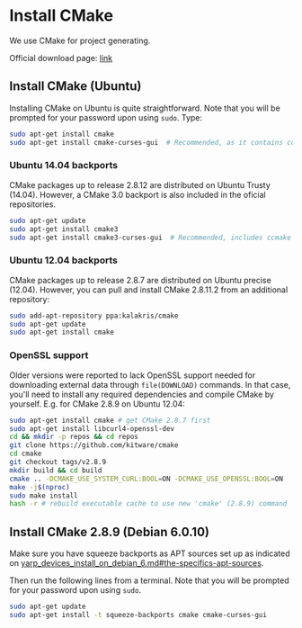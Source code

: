 # Install CMake

We use CMake for project generating.

Official download page: [link](https://cmake.org/download/)

## Install CMake (Ubuntu)

Installing CMake on Ubuntu is quite straightforward. Note that you will be prompted for your password upon using `sudo`. Type:

```bash
sudo apt-get install cmake
sudo apt-get install cmake-curses-gui  # Recommended, as it contains ccmake.
```

### Ubuntu 14.04 backports

CMake packages up to release 2.8.12 are distributed on Ubuntu Trusty (14.04). However, a CMake 3.0 backport is also included in the oficial repositories.

```bash
sudo apt-get update
sudo apt-get install cmake3
sudo apt-get install cmake3-curses-gui  # Recommended, includes ccmake
```

### Ubuntu 12.04 backports

CMake packages up to release 2.8.7 are distributed on Ubuntu precise (12.04). However, you can pull and install CMake 2.8.11.2 from an additional repository:

```bash
sudo add-apt-repository ppa:kalakris/cmake
sudo apt-get update
sudo apt-get install cmake
```

### OpenSSL support

Older versions were reported to lack OpenSSL support needed for downloading external data through `file(DOWNLOAD)` commands. In that case, you'll need to install any required dependencies and compile CMake by yourself. E.g. for CMake 2.8.9 on Ubuntu 12.04:

```bash
sudo apt-get install cmake # get CMake 2.8.7 first
sudo apt-get install libcurl4-openssl-dev
cd && mkdir -p repos && cd repos
git clone https://github.com/kitware/cmake
cd cmake
git checkout tags/v2.8.9
mkdir build && cd build
cmake .. -DCMAKE_USE_SYSTEM_CURL:BOOL=ON -DCMAKE_USE_OPENSSL:BOOL=ON
make -j$(nproc)
sudo make install
hash -r # rebuild executable cache to use new 'cmake' (2.8.9) command
```

## Install CMake 2.8.9 (Debian 6.0.10)

Make sure you have squeeze backports as APT sources set up as indicated on [yarp_devices_install_on_debian_6.md#the-specifics-apt-sources](https://github.com/roboticslab-uc3m/yarp-devices/blob/develop/doc/yarp_devices_install_on_debian_6.md#the-specifics-apt-sources).

Then run the following lines from a terminal. Note that you will be prompted for your password upon using `sudo`.

```bash
sudo apt-get update
sudo apt-get install -t squeeze-backports cmake cmake-curses-gui
```
